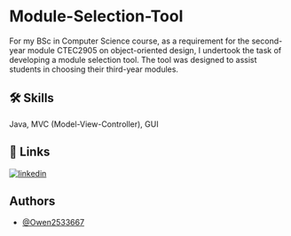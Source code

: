 # Module-Selection-Tool


For my BSc in Computer Science course, as a requirement for the second-year module CTEC2905 on object-oriented design, I undertook the task of developing a module selection tool. The tool was designed to assist students in choosing their third-year modules.


## 🛠 Skills
Java, MVC (Model-View-Controller), GUI


## 🔗 Links
[![linkedin](https://img.shields.io/badge/linkedin-0A66C2?style=for-the-badge&logo=linkedin&logoColor=white)](https://www.linkedin.com/in/owen-hughes-146929244/)



## Authors

- [@Owen2533667](https://www.github.com/Owen2533667)


